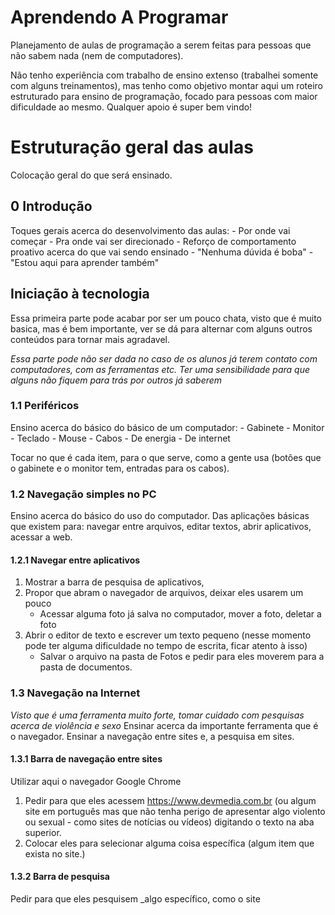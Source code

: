 # Aprendendo A Programar
Planejamento de aulas de programação a serem feitas para pessoas que não sabem nada (nem de computadores). 

Não tenho experiência com trabalho de ensino extenso (trabalhei somente com alguns treinamentos), mas tenho como objetivo montar aqui um roteiro estruturado para ensino de programação, focado para pessoas com maior dificuldade ao mesmo. Qualquer apoio é super bem vindo!

# Estruturação geral das aulas
Colocação geral do que será ensinado. 

## 0 Introdução
Toques gerais acerca do desenvolvimento das aulas: 
    - Por onde vai começar 
    - Pra onde vai ser direcionado
    - Reforço de comportamento proativo acerca do que vai sendo ensinado
    - "Nenhuma dúvida é boba"
    - "Estou aqui para aprender também"

## Iniciação à tecnologia
Essa primeira parte pode acabar por ser um pouco chata, visto que é muito basica, mas é bem importante, ver se dá para alternar com alguns outros conteúdos para tornar mais agradavel.

_Essa parte pode não ser dada no caso de os alunos já terem contato com computadores, com as ferramentas etc. Ter uma sensibilidade para que alguns não fiquem para trás por outros já saberem_

### 1.1 Periféricos
Ensino acerca do básico do básico de um computador: 
    - Gabinete
    - Monitor 
    - Teclado 
    - Mouse
    - Cabos 
        - De energia
        - De internet

Tocar no que é cada item, para o que serve, como a gente usa (botões que o gabinete e o monitor tem, entradas para os cabos).

### 1.2 Navegação simples no PC
Ensino acerca do básico do uso do computador. Das aplicações básicas que existem para: navegar entre arquivos, editar textos, abrir aplicativos, acessar a web.

#### 1.2.1 Navegar entre aplicativos
1. Mostrar a barra de pesquisa de aplicativos, 
2. Propor que abram o navegador de arquivos, deixar eles usarem um pouco 
    - Acessar alguma foto já salva no computador, mover a foto, deletar a foto
3. Abrir o editor de texto e escrever um texto pequeno (nesse momento pode ter alguma dificuldade no tempo de escrita, ficar atento à isso)
    - Salvar o arquivo na pasta de Fotos e pedir para eles moverem para a pasta de documentos. 

### 1.3 Navegação na Internet
_Visto que é uma ferramenta muito forte, tomar cuidado com pesquisas acerca de violência e sexo_ 
Ensinar acerca da importante ferramenta que é o navegador. Ensinar a navegação entre sites e, a pesquisa em sites.

#### 1.3.1 Barra de navegação entre sites
Utilizar aqui o navegador Google Chrome
1. Pedir para que eles acessem https://www.devmedia.com.br (ou algum site em português mas que não tenha perigo de apresentar algo violento ou sexual - como sites de notícias ou vídeos) digitando o texto na aba superior.
2. Colocar eles para selecionar alguma coisa específica (algum item que exista no site.)

#### 1.3.2 Barra de pesquisa
Pedir para que eles pesquisem _algo específico, como o site 
